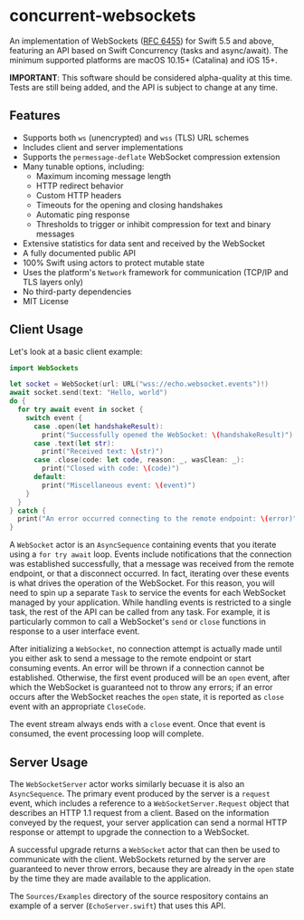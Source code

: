 # concurrent-websockets

An implementation of WebSockets ([RFC 6455](https://datatracker.ietf.org/doc/html/rfc6455)) for Swift 5.5 and above,
featuring an API based on Swift Concurrency (tasks and async/await). The minimum supported platforms are macOS 10.15+
(Catalina) and iOS 15+.

**IMPORTANT**: This software should be considered alpha-quality at this time. Tests are still being added, and the API
is subject to change at any time.


## Features

* Supports both `ws` (unencrypted) and `wss` (TLS) URL schemes
* Includes client and server implementations
* Supports the `permessage-deflate` WebSocket compression extension
* Many tunable options, including:
  * Maximum incoming message length
  * HTTP redirect behavior
  * Custom HTTP headers
  * Timeouts for the opening and closing handshakes
  * Automatic ping response
  * Thresholds to trigger or inhibit compression for text and binary messages
* Extensive statistics for data sent and received by the WebSocket
* A fully documented public API
* 100% Swift using actors to protect mutable state
* Uses the platform's `Network` framework for communication (TCP/IP and TLS layers only)
* No third-party dependencies
* MIT License


## Client Usage

Let's look at a basic client example:

```swift
import WebSockets

let socket = WebSocket(url: URL("wss://echo.websocket.events")!)
await socket.send(text: "Hello, world")
do {
  for try await event in socket {
    switch event {
      case .open(let handshakeResult):
        print("Successfully opened the WebSocket: \(handshakeResult)")
      case .text(let str):
        print("Received text: \(str)")
      case .close(code: let code, reason: _, wasClean: _):
        print("Closed with code: \(code)")
      default:
        print("Miscellaneous event: \(event)")
    }
  }
} catch {
  print("An error occurred connecting to the remote endpoint: \(error)")
}
```

A `WebSocket` actor is an `AsyncSequence` containing events that you iterate using
a `for try await` loop. Events include notifications that the connection was
established successfully, that a message was received from the remote endpoint, or
that a disconnect occurred. In fact, iterating over these events is what drives the
operation of the WebSocket. For this reason, you will need to spin up a separate
`Task` to service the events for each WebSocket managed by your application. While
handling events is restricted to a single task, the rest of the API can be called
from any task. For example, it is particularly common to call a WebSocket's `send`
or `close` functions in response to a user interface event.

After initializing a `WebSocket`, no connection attempt is actually made until you
either ask to send a message to the remote endpoint or start consuming events.
An error will be thrown if a connection cannot be established. Otherwise, the first
event produced will be an `open` event, after which the WebSocket is guaranteed not
to throw any errors; if an error occurs after the WebSocket reaches the `open`
state, it is reported as `close` event with an appropriate `CloseCode`.

The event stream always ends with a `close` event. Once that event is consumed, the
event processing loop will complete.


## Server Usage

The `WebSocketServer` actor works similarly becuase it is also an `AsyncSequence`.
The primary event produced by the server is a `request` event, which includes a
reference to a `WebSocketServer.Request` object that describes an HTTP 1.1
request from a client. Based on the information conveyed by the request, your
server application can send a normal HTTP response or attempt to upgrade the
connection to a WebSocket.

A successful upgrade returns a `WebSocket` actor that can then be used to
communicate with the client. WebSockets returned by the server are guaranteed
to never throw errors, because they are already in the `open` state by the
time they are made available to the application.

The `Sources/Examples` directory of the source respository contains an
example of a server (`EchoServer.swift`) that uses this API. 

